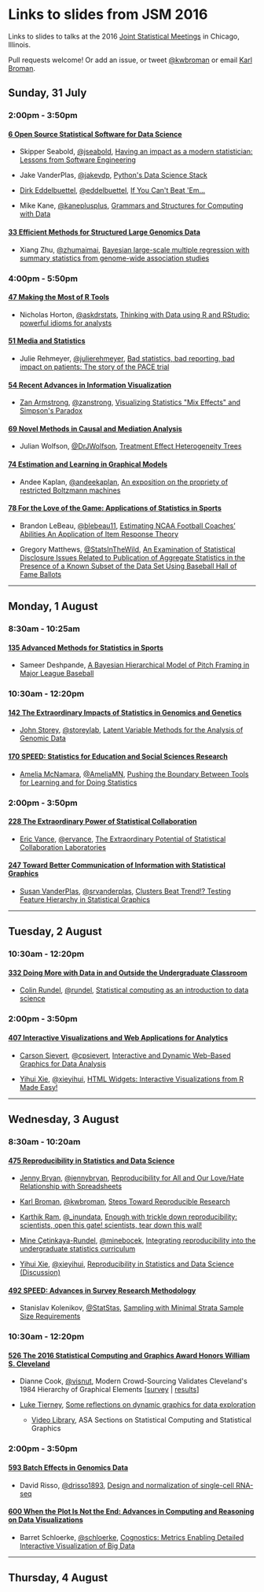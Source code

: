 # Links to slides from JSM 2016

Links to slides to talks at the 2016
[Joint Statistical Meetings](https://www.amstat.org/meetings/jsm/2016/)
in Chicago, Illinois.

Pull requests welcome! Or add an issue, or tweet
[@kwbroman](https://twitter.com/kwbroman) or email
[Karl Broman](http://kbroman.org).

## Sunday, 31 July

### 2:00pm - 3:50pm

#### [6 Open Source Statistical Software for Data Science](https://www.amstat.org/meetings/jsm/2016/onlineprogram/ActivityDetails.cfm?SessionID=212387)

- Skipper Seabold, [@jseabold](https://twitter.com/jseabold),
[Having an impact as a modern statistician: Lessons from Software Engineering](https://speakerdeck.com/jseabold/having-an-impact-as-a-modern-statistician)

- Jake VanderPlas, [@jakevdp](https://twitter.com/jakevdp),
[Python's Data Science Stack](https://speakerdeck.com/jakevdp/pythons-data-science-stack-jsm-2016)

- [Dirk Eddelbuettel](http://dirk.eddelbuettel.com/), [@eddelbuettel](https://twitter.com/eddelbuettel),
[If You Can't Beat 'Em...](http://dirk.eddelbuettel.com/papers/jsm2016_rcpp_talk.pdf)

- Mike Kane, [@kaneplusplus](https://twitter.com/kaneplusplus),
[Grammars and Structures for Computing with Data](http://slides.com/michaelkane/deck-17#/)

#### [33 Efficient Methods for Structured Large Genomics Data](https://www.amstat.org/meetings/jsm/2016/onlineprogram/ActivityDetails.cfm?SessionID=212892)

- Xiang Zhu, [@zhumaimai](https://twitter.com/zhumaimai),
[Bayesian large-scale multiple regression with summary statistics from genome-wide association studies](http://www.stat.uchicago.edu/~xiangzhu/JSM_20160731.pdf)

### 4:00pm - 5:50pm

#### [47 Making the Most of R Tools](https://www.amstat.org/meetings/jsm/2016/onlineprogram/ActivityDetails.cfm?SessionID=212343)

- Nicholas Horton, [@askdrstats](https://twitter.com/askdrstats),
[Thinking with Data using R and RStudio: powerful idioms for analysts](https://github.com/Amherst-Statistics/JSM2016-thinkwithR)

#### [51 Media and Statistics](https://www.amstat.org/meetings/jsm/2016/onlineprogram/ActivityDetails.cfm?SessionID=212366)

- Julie Rehmeyer, [@julierehmeyer](https://twitter.com/julierehmeyer),
[Bad statistics, bad reporting, bad impact on patients: The story of the PACE trial](http://www.slideshare.net/JulieRehmeyer/bad-statistics-bad-reporting-bad-impact-on-patients-the-story-of-the-pace-trial)

#### [54 Recent Advances in Information Visualization](https://www.amstat.org/meetings/jsm/2016/onlineprogram/ActivityDetails.cfm?SessionID=212554)

- [Zan Armstrong](http://blog.zanarmstrong.com/about/), [@zanstrong](https://twitter.com/zanstrong),
[Visualizing Statistics "Mix Effects" and Simpson's Paradox](https://docs.google.com/presentation/d/1TC9986iqrAe4cBH77kP-2sAf_i-W0jnxM9ZnGWq2S0w/edit#slide=id.p)


#### [69 Novel Methods in Causal and Mediation Analysis](https://www.amstat.org/meetings/jsm/2016/onlineprogram/ActivityDetails.cfm?SessionID=212850)

- Julian Wolfson, [@DrJWolfson](https://twitter.com/drjwolfson),
[Treatment Effect Heterogeneity Trees](https://drive.google.com/uc?export=download&id=0B7tyIRgneHdbVFAtd3UxeldlV00)

#### [74 Estimation and Learning in Graphical Models](https://www.amstat.org/meetings/jsm/2016/onlineprogram/ActivityDetails.cfm?SessionID=212918)

- Andee Kaplan, [@andeekaplan](https://twitter.com/andeekaplan),
[An exposition on the propriety of restricted Boltzmann machines](http://andeekaplan.com/rbm/presentations/jsm2016/)

#### [78 For the Love of the Game: Applications of Statistics in Sports](https://www.amstat.org/meetings/jsm/2016/onlineprogram/ActivityDetails.cfm?SessionID=212986)

- Brandon LeBeau, [@blebeau11](https://twitter.com/@blebeau11),
[Estimating NCAA Football Coaches’ Abilities An Application of Item Response Theory](http://educate-r.org/2016/07/31/jsm2016.html)

- Gregory Matthews, [@StatsInTheWild](https://twitter.com/StatsInTheWild),
[An Examination of Statistical Disclosure Issues Related to Publication of Aggregate Statistics in the Presence of a Known Subset of the Data Set Using Baseball Hall of Fame Ballots](https://dl.dropboxusercontent.com/u/35094868/SlidesForTalk.pdf)


---

## Monday, 1 August

### 8:30am - 10:25am

#### [135 Advanced Methods for Statistics in Sports](https://www.amstat.org/meetings/jsm/2016/onlineprogram/ActivityDetails.cfm?SessionID=212985)

- Sameer Deshpande, [A Bayesian Hierarchical Model of Pitch Framing in Major League Baseball](http://stat.wharton.upenn.edu/~dsameer/pitchFraming/deshpande_jsm2016.pdf)

### 10:30am - 12:20pm

#### [142 The Extraordinary Impacts of Statistics in Genomics and Genetics](https://www.amstat.org/meetings/jsm/2016/onlineprogram/ActivityDetails.cfm?SessionID=212335)

- [John Storey](http://genomine.org/), [@storeylab](https://github.com/storeylab),
[Latent Variable Methods for the Analysis of Genomic Data](http://genomine.org/talks/jsm_2016.pdf)

#### [170 SPEED: Statistics for Education and Social Sciences Research](http://ww2.amstat.org/meetings/jsm/2016/onlineprogram/ActivityDetails.cfm?SessionID=213158)

- [Amelia McNamara](http://www.science.smith.edu/~amcnamara/), [@AmeliaMN](https://twitter.com/AmeliaMN), [	Pushing the Boundary Between Tools for Learning and for Doing Statistics](http://www.science.smith.edu/~amcnamara/JSM2016_PushingTheBoundary.pdf)

### 2:00pm - 3:50pm

#### [228 The Extraordinary Power of Statistical Collaboration](https://www.amstat.org/meetings/jsm/2016/onlineprogram/ActivityDetails.cfm?SessionID=212605)

- [Eric Vance](http://ervance.com), [@ervance](https://twitter.com/ervance),
[The Extraordinary Potential of Statistical Collaboration Laboratories](https://prezi.com/dpiwuz7pep45/2016jsmeposcl/)

#### [247 Toward Better Communication of Information with Statistical Graphics](https://www.amstat.org/meetings/jsm/2016/onlineprogram/ActivityDetails.cfm?SessionID=212912)

- [Susan VanderPlas](http://srvanderplas.github.io), [@srvanderplas](https://twitter.com/srvanderplas),
[Clusters Beat Trend!? Testing Feature Hierarchy in Statistical Graphics](https://srvanderplas.github.io/Presentations/JSM2016/HierarchyOfVisualFeatures.html#/)

---

## Tuesday, 2 August


### 10:30am - 12:20pm

#### [332 Doing More with Data in and Outside the Undergraduate Classroom](https://www.amstat.org/meetings/jsm/2016/onlineprogram/ActivityDetails.cfm?SessionID=212444)

- [Colin Rundel](http://www2.stat.duke.edu/~cr173/), [@rundel](https://twitter.com/rundel),
[Statistical computing as an introduction to data science](https://github.com/rundel/Presentations/tree/master/JSM%202016)

### 2:00pm - 3:50pm

#### [407 Interactive Visualizations and Web Applications for Analytics](https://www.amstat.org/meetings/jsm/2016/onlineprogram/ActivityDetails.cfm?SessionID=212551)

- [Carson Sievert](http://cpsievert.github.io/), [@cpsievert](https://twitter.com/cpsievert),
[Interactive and Dynamic Web-Based Graphics for Data Analysis](http://bit.ly/JSM_16)

- [Yihui Xie](http://yihui.name/), [@xieyihui](https://twitter.com/xieyihui),
[HTML Widgets: Interactive Visualizations from R Made Easy!](https://dl.dropboxusercontent.com/u/15335397/slides/2016-htmlwidgets-JSM-Yihui-Xie.html)

---

## Wednesday, 3 August

### 8:30am - 10:20am

#### [475 Reproducibility in Statistics and Data Science ](https://www.amstat.org/meetings/jsm/2016/onlineprogram/ActivityDetails.cfm?SessionID=212538)

- [Jenny Bryan](http://stat545.com), [@jennybryan](https://twitter.com/jennybryan),
[Reproducibility for All and Our Love/Hate Relationship with Spreadsheets](https://github.com/jennybc/2016-06_spreadsheets#readme)

- [Karl Broman](http://kbroman.org), [@kwbroman](https://twitter.com/kwbroman),
[Steps Toward Reproducible Research](http://bit.ly/jsm2016)

- [Karthik Ram](http://karthik.io/),
  [@_inundata](twitter.com/_inundata),
  [Enough with trickle down reproducibility: scientists, open this gate! scientists, tear down this wall!](http://inundata.org/talks/jsm2016)

- [Mine &Ccedil;etinkaya-Rundel](http://www2.stat.duke.edu/~mc301/),
[@minebocek](https://twitter.com/minebocek),
[Integrating reproducibility into the undergraduate statistics curriculum](https://github.com/mine-cetinkaya-rundel/2016-08-03-reproducible-undergrad-stats)

- [Yihui Xie](http://yihui.name/), [@xieyihui](https://twitter.com/xieyihui),
[Reproducibility in Statistics and Data Science (Discussion)](https://dl.dropboxusercontent.com/u/15335397/slides/2016-repro-JSM-Yihui-Xie.html#(1))

#### [492 SPEED: Advances in Survey Research Methodology](https://www.amstat.org/meetings/jsm/2016/onlineprogram/ActivityDetails.cfm?SessionID=213155)

- Stanislav Kolenikov, [@StatStas](https://twitter.com/StatStas),
[Sampling with Minimal Strata Sample Size Requirements](https://github.com/skolenik/jsm2016slides)

### 10:30am - 12:20pm

#### [526 The 2016 Statistical Computing and Graphics Award Honors William S. Cleveland](https://www.amstat.org/meetings/jsm/2016/onlineprogram/ActivityDetails.cfm?SessionID=212769)

- Dianne Cook, [@visnut](https://twitter.com/visnut), Modern Crowd-Sourcing Validates Cleveland's 1984 Hierarchy of Graphical Elements \[[survey](http://bit.ly/JSM-vis16) | [results](http://visiphilia.org/2016/08/03/CM-hierarchy)\]

- [Luke Tierney](http://homepage.divms.uiowa.edu/~luke/),
  [Some reflections on dynamic graphics for data exploration](http://homepage.divms.uiowa.edu/~luke/talks/jsm2016.pdf)

  - [Video Library](http://stat-graphics.org/movies/), ASA Sections on Statistical Computing and
    Statistical Graphics

### 2:00pm - 3:50pm

#### [593 Batch Effects in Genomics Data](https://www.amstat.org/meetings/jsm/2016/onlineprogram/ActivityDetails.cfm?SessionID=212439)

- David Risso, [@drisso1893](https://twitter.com/drisso1893),
[Design and normalization of single-cell RNA-seq](http://rpubs.com/daviderisso/jsm2016)

#### [600 When the Plot Is Not the End: Advances in Computing and Reasoning on Data Visualizations](https://www.amstat.org/meetings/jsm/2016/onlineprogram/ActivityDetails.cfm?SessionID=212826)

- Barret Schloerke, [@schloerke](https://twitter.com/schloerke),
[Cognostics: Metrics Enabling Detailed Interactive Visualization of Big Data](https://www.odrive.com/s/e2519606-0fc9-49ef-a058-5aadc88bebf5-57a2530e)

---

## Thursday, 4 August
